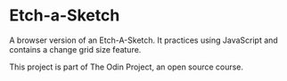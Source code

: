 # Etch-a-Sketch

A browser version of an Etch-A-Sketch. It practices using JavaScript and contains a change grid size feature.

This project is part of The Odin Project, an open source course.
